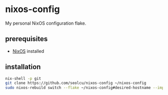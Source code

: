 # nixos-config

My personal NixOS configuration flake.

## prerequisites

- [NixOS](https://nixos.org/download.html) installed

## installation

```sh
nix-shell -p git
git clone https://github.com/seolcu/nixos-config ~/nixos-config
sudo nixos-rebuild switch --flake ~/nixos-config#desired-hostname --impure --upgrade
```
